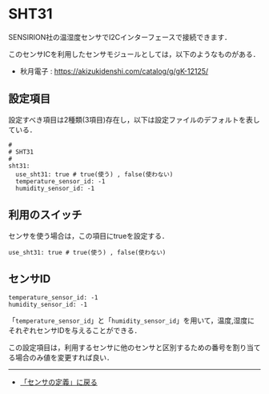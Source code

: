 # SHT31

SENSIRION社の温湿度センサでI2Cインターフェースで接続できます．

このセンサICを利用したセンサモジュールとしては，以下のようなものがある．

- 秋月電子 : https://akizukidenshi.com/catalog/g/gK-12125/


## 設定項目
設定すべき項目は2種類(3項目)存在し，以下は設定ファイルのデフォルトを表している．

```
#
# SHT31
#
sht31:
  use_sht31: true # true(使う) , false(使わない)
  temperature_sensor_id: -1
  humidity_sensor_id: -1
```

## 利用のスイッチ
センサを使う場合は，この項目にtrueを設定する．
```
use_sht31: true # true(使う) , false(使わない)
```


## センサID

```
temperature_sensor_id: -1
humidity_sensor_id: -1
```


「```temperature_sensor_id```」と「```humidity_sensor_id```」を用いて，温度,湿度にそれぞれセンサIDを与えることができる．

この設定項目は，利用するセンサに他のセンサと区別するための番号を割り当てる場合のみ値を変更すれば良い．

***

- [「センサの定義」に戻る](../SensorDefinition.md)
